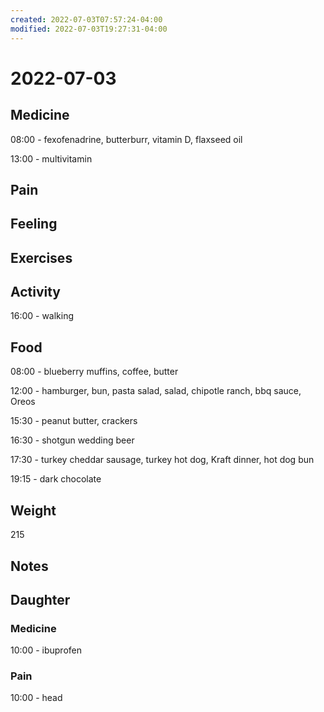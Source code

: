 ```yaml
---
created: 2022-07-03T07:57:24-04:00
modified: 2022-07-03T19:27:31-04:00
---
```


# 2022-07-03

## Medicine

08:00 - fexofenadrine, butterburr, vitamin D, flaxseed oil 

13:00 - multivitamin 


## Pain


## Feeling


## Exercises


## Activity

16:00 - walking


## Food

08:00 - blueberry muffins, coffee, butter 

12:00 - hamburger, bun, pasta salad, salad, chipotle ranch, bbq sauce, Oreos 

15:30 - peanut butter, crackers

16:30 - shotgun wedding beer

17:30 - turkey cheddar sausage, turkey hot dog, Kraft dinner, hot dog bun

19:15 - dark chocolate


## Weight

215


## Notes


## Daughter

### Medicine

10:00 - ibuprofen 


### Pain

10:00 - head
